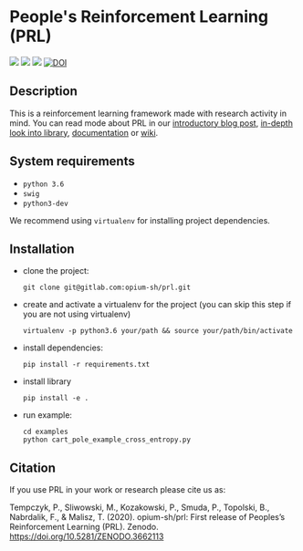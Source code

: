# People's Reinforcement Learning (PRL)

![](https://img.shields.io/badge/python-3.6-blue.svg)
![](https://img.shields.io/badge/code%20style-black-000000.svg)
![](https://readthedocs.org/projects/prl/badge/?version=latest)
[![DOI](https://zenodo.org/badge/DOI/10.5281/zenodo.3662113.svg)](https://doi.org/10.5281/zenodo.3662113)


## Description

This is a reinforcement learning framework made with research activity in mind.
You can read mode about PRL in our 
[introductory blog post](https://medium.com/asap-report/prl-a-novel-approach-to-building-a-reinforcement-learning-framework-in-python-208cb8ae9349?sk=ea595f44fc8bd3f2aa4416c997d16891),
[in-depth look into library](https://medium.com/asap-report/in-depth-look-into-prl-the-new-reinforcement-learning-framework-in-python-7ac57c282a61?source=friends_link&sk=f9c062f9ac8fd045d71f7319872e44b5), 
[documentation](https://prl.readthedocs.io/en/latest/index.html) or
[wiki](https://gitlab.com/opium-sh/prl/wikis/home).

## System requirements

* ```python 3.6```
* ```swig```
* ```python3-dev```

We recommend using ```virtualenv``` for installing project dependencies.

## Installation

* clone the project:

  ```
  git clone git@gitlab.com:opium-sh/prl.git
  ```

* create and activate a virtualenv for the project (you can skip this step if you are not using virtualenv)

  ```
  virtualenv -p python3.6 your/path && source your/path/bin/activate
  ```

* install dependencies:

  ```
  pip install -r requirements.txt
  ```
  
* install library

  ```
  pip install -e .
  ```

* run example:

   ```
   cd examples
   python cart_pole_example_cross_entropy.py
   ```
   
## Citation

If you use PRL in your work or research please cite us as:

Tempczyk, P., Sliwowski, M., Kozakowski, P., Smuda, P., Topolski, B., Nabrdalik, F., & Malisz, T. (2020). opium-sh/prl: First release of Peoples’s Reinforcement Learning (PRL). Zenodo. https://doi.org/10.5281/ZENODO.3662113


